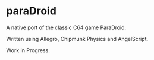 # paraDroid

A native port of the classic C64 game ParaDroid.

Written using Allegro, Chipmunk Physics and AngelScript.

Work in Progress.

